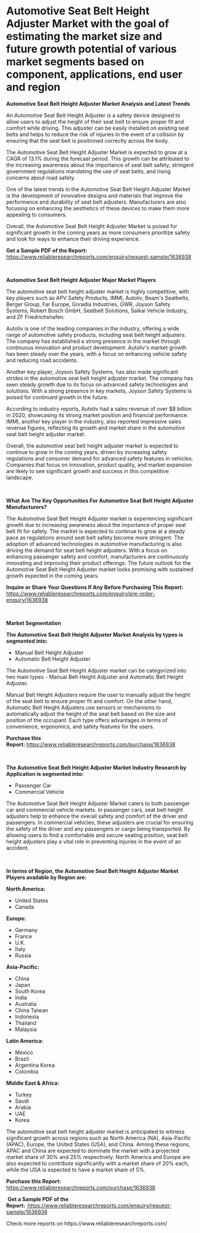 <p><h1>Automotive Seat Belt Height Adjuster Market with the goal of estimating the market size and future growth potential of various market segments based on component, applications, end user and region</h1></p><p><strong>Automotive Seat Belt Height Adjuster Market Analysis and Latest Trends</strong></p>
<p><p>An Automotive Seat Belt Height Adjuster is a safety device designed to allow users to adjust the height of their seat belt to ensure proper fit and comfort while driving. This adjuster can be easily installed on existing seat belts and helps to reduce the risk of injuries in the event of a collision by ensuring that the seat belt is positioned correctly across the body.</p><p>The Automotive Seat Belt Height Adjuster Market is expected to grow at a CAGR of 13.1% during the forecast period. This growth can be attributed to the increasing awareness about the importance of seat belt safety, stringent government regulations mandating the use of seat belts, and rising concerns about road safety.</p><p>One of the latest trends in the Automotive Seat Belt Height Adjuster Market is the development of innovative designs and materials that improve the performance and durability of seat belt adjusters. Manufacturers are also focusing on enhancing the aesthetics of these devices to make them more appealing to consumers.</p><p>Overall, the Automotive Seat Belt Height Adjuster Market is poised for significant growth in the coming years as more consumers prioritize safety and look for ways to enhance their driving experience.</p></p>
<p><strong>Get a Sample PDF of the Report:&nbsp;</strong> <a href="https://www.reliableresearchreports.com/enquiry/request-sample/1636938">https://www.reliableresearchreports.com/enquiry/request-sample/1636938</a></p>
<p>&nbsp;</p>
<p><strong>Automotive Seat Belt Height Adjuster Major Market Players</strong></p>
<p><p>The automotive seat belt height adjuster market is highly competitive, with key players such as APV Safety Products, IMMI, Autoliv, Beam's Seatbelts, Berger Group, Far Europe, Goradia Industries, GWR, Joyson Safety Systems, Robert Bosch GmbH, Seatbelt Solutions, Saikai Vehicle Industry, and ZF Friedrichshafen. </p><p>Autoliv is one of the leading companies in the industry, offering a wide range of automotive safety products, including seat belt height adjusters. The company has established a strong presence in the market through continuous innovation and product development. Autoliv's market growth has been steady over the years, with a focus on enhancing vehicle safety and reducing road accidents.</p><p>Another key player, Joyson Safety Systems, has also made significant strides in the automotive seat belt height adjuster market. The company has seen steady growth due to its focus on advanced safety technologies and solutions. With a strong presence in key markets, Joyson Safety Systems is poised for continued growth in the future.</p><p>According to industry reports, Autoliv had a sales revenue of over $8 billion in 2020, showcasing its strong market position and financial performance. IMMI, another key player in the industry, also reported impressive sales revenue figures, reflecting its growth and market share in the automotive seat belt height adjuster market.</p><p>Overall, the automotive seat belt height adjuster market is expected to continue to grow in the coming years, driven by increasing safety regulations and consumer demand for advanced safety features in vehicles. Companies that focus on innovation, product quality, and market expansion are likely to see significant growth and success in this competitive landscape.</p></p>
<p>&nbsp;</p>
<p><strong>What Are The Key Opportunities For Automotive Seat Belt Height Adjuster Manufacturers?</strong></p>
<p><p>The Automotive Seat Belt Height Adjuster market is experiencing significant growth due to increasing awareness about the importance of proper seat belt fit for safety. The market is expected to continue to grow at a steady pace as regulations around seat belt safety become more stringent. The adoption of advanced technologies in automotive manufacturing is also driving the demand for seat belt height adjusters. With a focus on enhancing passenger safety and comfort, manufacturers are continuously innovating and improving their product offerings. The future outlook for the Automotive Seat Belt Height Adjuster market looks promising with sustained growth expected in the coming years.</p></p>
<p><strong>Inquire or Share Your Questions If Any Before Purchasing This Report:</strong> <a href="https://www.reliableresearchreports.com/enquiry/pre-order-enquiry/1636938">https://www.reliableresearchreports.com/enquiry/pre-order-enquiry/1636938</a></p>
<p>&nbsp;</p>
<p><strong>Market Segmentation</strong></p>
<p><strong>The Automotive Seat Belt Height Adjuster Market Analysis by types is segmented into:</strong></p>
<p><ul><li>Manual Belt Height Adjuster</li><li>Automatic Belt Height Adjuster</li></ul></p>
<p><p>The Automotive Seat Belt Height Adjuster market can be categorized into two main types - Manual Belt Height Adjuster and Automatic Belt Height Adjuster. </p><p>Manual Belt Height Adjusters require the user to manually adjust the height of the seat belt to ensure proper fit and comfort. On the other hand, Automatic Belt Height Adjusters use sensors or mechanisms to automatically adjust the height of the seat belt based on the size and position of the occupant. Each type offers advantages in terms of convenience, ergonomics, and safety features for the users.</p></p>
<p><strong>Purchase this Report:&nbsp;</strong><a href="https://www.reliableresearchreports.com/purchase/1636938">https://www.reliableresearchreports.com/purchase/1636938</a></p>
<p>&nbsp;</p>
<p><strong>The Automotive Seat Belt Height Adjuster Market Industry Research by Application is segmented into:</strong></p>
<p><ul><li>Passenger Car</li><li>Commercial Vehicle</li></ul></p>
<p><p>The Automotive Seat Belt Height Adjuster Market caters to both passenger car and commercial vehicle markets. In passenger cars, seat belt height adjusters help to enhance the overall safety and comfort of the driver and passengers. In commercial vehicles, these adjusters are crucial for ensuring the safety of the driver and any passengers or cargo being transported. By allowing users to find a comfortable and secure seating position, seat belt height adjusters play a vital role in preventing injuries in the event of an accident.</p></p>
<p>&nbsp;</p>
<p><strong>In terms of Region, the Automotive Seat Belt Height Adjuster Market Players available by Region are:</strong></p>
<p>
    <p> <strong> North America: </strong>
        <ul>
            <li>United States</li>
            <li>Canada</li>
        </ul>
        </p> 
    <p> <strong> Europe: </strong>
        <ul>
            <li>Germany</li>
            <li>France</li>
            <li>U.K.</li>
            <li>Italy</li>
            <li>Russia</li>
        </ul>
        </p> 
    <p> <strong> Asia-Pacific: </strong>
        <ul>
            <li>China</li>
            <li>Japan</li>
            <li>South Korea</li>
            <li>India</li>
            <li>Australia</li>
            <li>China Taiwan</li>
            <li>Indonesia</li>
            <li>Thailand</li>
            <li>Malaysia</li>
        </ul>
        </p> 
    <p> <strong> Latin America: </strong>
        <ul>
            <li>Mexico</li>
            <li>Brazil</li>
            <li>Argentina Korea</li>
            <li>Colombia</li>
        </ul>
        </p> 
    <p> <strong> Middle East & Africa: </strong>
        <ul>
            <li>Turkey</li>
            <li>Saudi</li>
            <li>Arabia</li>
            <li>UAE</li>
            <li>Korea</li>
        </ul>
    </p>
    </p>
<p><p>The automotive seat belt height adjuster market is anticipated to witness significant growth across regions such as North America (NA), Asia-Pacific (APAC), Europe, the United States (USA), and China. Among these regions, APAC and China are expected to dominate the market with a projected market share of 30% and 25% respectively. North America and Europe are also expected to contribute significantly with a market share of 20% each, while the USA is expected to have a market share of 5%.</p></p>
<p><strong>Purchase this Report: </strong><a href="https://www.reliableresearchreports.com/purchase/1636938">https://www.reliableresearchreports.com/purchase/1636938</a></p>
<p>&nbsp;<strong>Get a Sample PDF of the Report:&nbsp;&nbsp;</strong><a href="https://www.reliableresearchreports.com/enquiry/request-sample/1636938">https://www.reliableresearchreports.com/enquiry/request-sample/1636938</a></p>
<p><strong></strong></p>
<p>Check more reports on https://www.reliableresearchreports.com/</p>